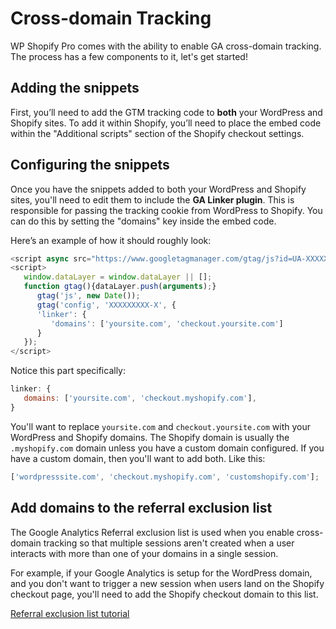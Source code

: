 # Cross-domain Tracking

WP Shopify Pro comes with the ability to enable GA cross-domain tracking. The process has a few components to it, let's get started!

## Adding the snippets

First, you’ll need to add the GTM tracking code to **both** your WordPress and Shopify sites. To add it within Shopify, you’ll need to place the embed code within the "Additional scripts" section of the Shopify checkout settings.

## Configuring the snippets

Once you have the snippets added to both your WordPress and Shopify sites, you'll need to edit them to include the **GA Linker plugin**. This is responsible for passing the tracking cookie from WordPress to Shopify. You can do this by setting the "domains" key inside the embed code.

Here’s an example of how it should roughly look:

```js
<script async src="https://www.googletagmanager.com/gtag/js?id=UA-XXXXXXXXX-X"></script>
<script>
   window.dataLayer = window.dataLayer || [];
   function gtag(){dataLayer.push(arguments);}
      gtag('js', new Date());
      gtag('config', 'XXXXXXXXX-X', {
      'linker': {
         'domains': ['yoursite.com', 'checkout.yoursite.com']
      }
   });
</script>
```

Notice this part specifically:

```js
linker: {
   domains: ['yoursite.com', 'checkout.myshopify.com'],
}
```

You'll want to replace `yoursite.com` and `checkout.yoursite.com` with your WordPress and Shopify domains. The Shopify domain is usually the `.myshopify.com` domain unless you have a custom domain configured. If you have a custom domain, then you'll want to add both. Like this:

```js
['wordpresssite.com', 'checkout.myshopify.com', 'customshopify.com'];
```

## Add domains to the referral exclusion list

The Google Analytics Referral exclusion list is used when you enable cross-domain tracking so that multiple sessions aren't created when a user interacts with more than one of your domains in a single session.

For example, if your Google Analytics is setup for the WordPress domain, and you don't want to trigger a new session when users land on the Shopify checkout page, you'll need to add the Shopify checkout domain to this list.

[Referral exclusion list tutorial](https://support.google.com/analytics/answer/2795830?hl=en)
